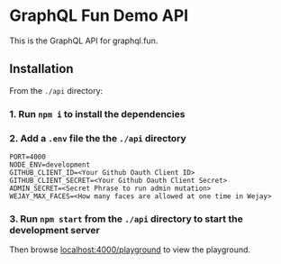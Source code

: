 # GraphQL Fun Demo API

This is the GraphQL API for graphql.fun.

## Installation

From the `./api` directory:

### 1. Run `npm i` to install the dependencies

### 2. Add a `.env` file the the `./api` directory

```
PORT=4000
NODE_ENV=development
GITHUB_CLIENT_ID=<Your Github Oauth Client ID>
GITHUB_CLIENT_SECRET=<Your Github Oauth Client Secret>
ADMIN_SECRET=<Secret Phrase to run admin mutation>
WEJAY_MAX_FACES=<How many faces are allowed at one time in Wejay>
```

### 3. Run `npm start` from the `./api` directory to start the development server

Then browse [localhost:4000/playground](http://localhost:4000/playground) to view the playground.
